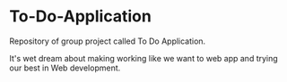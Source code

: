 # To-Do-Application
Repository of group project called To Do Application.

It's wet dream about making working like we want to web app and trying our best in Web development.
